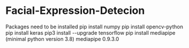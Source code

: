 # Facial-Expression-Detecion

Packages need to be installed
    pip install numpy
    pip install opencv-python
    pip install keras
    pip3 install --upgrade tensorflow
    pip install mediapipe (minimal python version 3.8)
    mediapipe                     0.9.3.0
